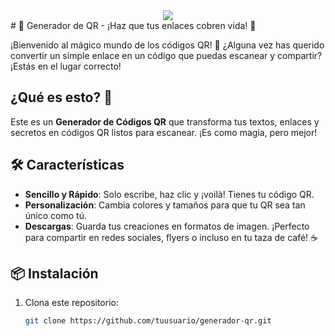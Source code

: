 <div align="center">
<img  src="img/logo.ico">
</div>
# 🎉 Generador de QR - ¡Haz que tus enlaces cobren vida! 🎉

¡Bienvenido al mágico mundo de los códigos QR! 🚀 ¿Alguna vez has querido convertir un simple enlace en un código que puedas escanear y compartir? ¡Estás en el lugar correcto!

## ¿Qué es esto? 🤔

Este es un **Generador de Códigos QR** que transforma tus textos, enlaces y secretos en códigos QR listos para escanear. ¡Es como magia, pero mejor!

## 🛠️ Características

- **Sencillo y Rápido**: Solo escribe, haz clic y ¡voilà! Tienes tu código QR.
- **Personalización**: Cambia colores y tamaños para que tu QR sea tan único como tú.
- **Descargas**: Guarda tus creaciones en formatos de imagen. ¡Perfecto para compartir en redes sociales, flyers o incluso en tu taza de café! ☕

## 📦 Instalación

1. Clona este repositorio:  
   ```bash
   git clone https://github.com/tuusuario/generador-qr.git
